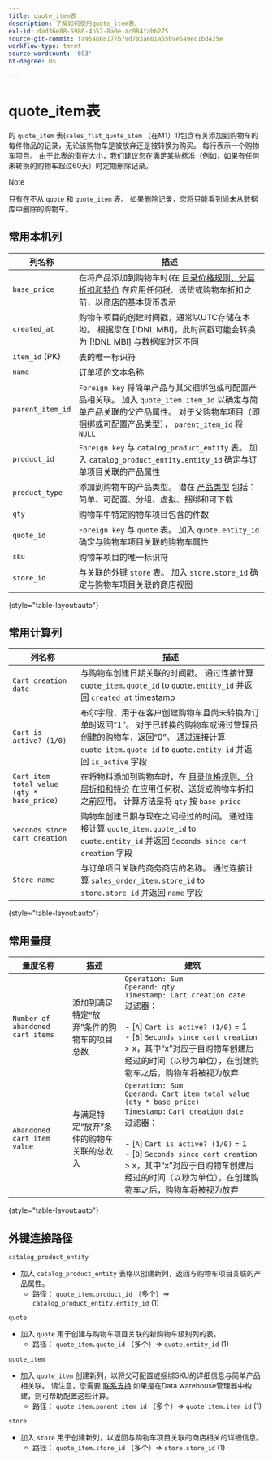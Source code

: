 ```yaml
---
title: quote_item表
description: 了解如何使用quote_item表。
exl-id: dad36e88-5986-4b52-8a0e-ac084fabb275
source-git-commit: fa954868177b79d703a601a55b9e549ec1bd425e
workflow-type: tm+mt
source-wordcount: '693'
ht-degree: 0%

---
```


# quote_item表

的 `quote_item` 表(`sales_flat_quote_item` （在M1）1)包含有关添加到购物车的每件物品的记录，无论该购物车是被放弃还是被转换为购买。 每行表示一个购物车项目。 由于此表的潜在大小，我们建议您在满足某些标准（例如，如果有任何未转换的购物车超过60天）时定期删除记录。

>[!NOTE]
>
>只有在不从 `quote` 和 `quote_item` 表。 如果删除记录，您将只能看到尚未从数据库中删除的购物车。

## 常用本机列

| **列名称** | **描述** |
|---|---|
| `base_price` | 在将产品添加到购物车时(在 [目录价格规则、分层折扣和特价](https://experienceleague.adobe.com/docs/commerce-admin/catalog/products/pricing/pricing-advanced.html) 在应用任何税、送货或购物车折扣之前，以商店的基本货币表示 |
| `created_at` | 购物车项目的创建时间戳，通常以UTC存储在本地。 根据您在 [!DNL MBI]，此时间戳可能会转换为 [!DNL MBI] 与数据库时区不同 |
| `item_id` (PK) | 表的唯一标识符 |
| `name` | 订单项的文本名称 |
| `parent_item_id` | `Foreign key` 将简单产品与其父捆绑包或可配置产品相关联。 加入 `quote_item.item_id` 以确定与简单产品关联的父产品属性。 对于父购物车项目（即捆绑或可配置产品类型）， `parent_item_id` 将 `NULL` |
| `product_id` | `Foreign key` 与 `catalog_product_entity` 表。 加入 `catalog_product_entity.entity_id` 确定与订单项目关联的产品属性 |
| `product_type` | 添加到购物车的产品类型。 潜在 [产品类型](https://experienceleague.adobe.com/docs/commerce-admin/catalog/products/product-create.html#product-types) 包括：简单、可配置、分组、虚拟、捆绑和可下载 |
| `qty` | 购物车中特定购物车项目包含的件数 |
| `quote_id` | `Foreign key` 与 `quote` 表。 加入 `quote.entity_id` 确定与购物车项目关联的购物车属性 |
| `sku` | 购物车项目的唯一标识符 |
| `store_id` | 与关联的外键 `store` 表。 加入 `store.store_id` 确定与购物车项目关联的商店视图 |

{style=&quot;table-layout:auto&quot;}

## 常用计算列

| **列名称** | **描述** |
|---|---|
| `Cart creation date` | 与购物车创建日期关联的时间戳。 通过连接计算 `quote_item.quote_id` to `quote.entity_id` 并返回 `created_at` timestamp |
| `Cart is active? (1/0)` | 布尔字段，用于在客户创建购物车且尚未转换为订单时返回“1”。 对于已转换的购物车或通过管理员创建的购物车，返回“0”。 通过连接计算 `quote_item.quote_id` to `quote.entity_id` 并返回 `is_active` 字段 |
| `Cart item total value (qty * base_price)` | 在将物料添加到购物车时，在 [目录价格规则、分层折扣和特价](https://experienceleague.adobe.com/docs/commerce-admin/catalog/products/pricing/pricing-advanced.html) 在应用任何税、送货或购物车折扣之前应用。 计算方法是将 `qty` 按 `base_price` |
| `Seconds since cart creation` | 购物车创建日期与现在之间经过的时间。 通过连接计算 `quote_item.quote_id` to `quote.entity_id` 并返回 `Seconds since cart creation` 字段 |
| `Store name` | 与订单项目关联的商务商店的名称。 通过连接计算 `sales_order_item.store_id` to `store.store_id` 并返回 `name` 字段 |

{style=&quot;table-layout:auto&quot;}

## 常用量度

| **量度名称** | **描述** | **建筑** |
|---|---|---|
| `Number of abandoned cart items` | 添加到满足特定“放弃”条件的购物车的项目总数 | `Operation: Sum`<br/>`Operand: qty`<br/>`Timestamp: Cart creation date`<br>过滤器：<br><br>- \[`A`\] `Cart is active? (1/0)` = 1<br>- \[`B`\] `Seconds since cart creation` > x，其中“x”对应于自购物车创建后经过的时间（以秒为单位），在创建购物车之后，购物车将被视为放弃 |
| `Abandoned cart item value` | 与满足特定“放弃”条件的购物车关联的总收入 | `Operation: Sum`<br>`Operand: Cart item total value (qty * base_price)`<br>`Timestamp:` `Cart creation date`<br>过滤器：<br><br>- \[`A`\] `Cart is active? (1/0)` = 1<br>- \[`B`\] `Seconds since cart creation` > x，其中“x”对应于自购物车创建后经过的时间（以秒为单位），在创建购物车之后，购物车将被视为放弃 |

{style=&quot;table-layout:auto&quot;}

## 外键连接路径

`catalog_product_entity`

* 加入 `catalog_product_entity` 表格以创建新列，返回与购物车项目关联的产品属性。
   * 路径： `quote_item.product_id` （多个）=> `catalog_product_entity.entity_id` (1)

`quote`

* 加入 `quote` 用于创建与购物车项目关联的新购物车级别列的表。
   * 路径： `quote_item.quote_id` （多个）=> `quote.entity_id` (1)

`quote_item`

* 加入 `quote_item` 创建新列，以将父可配置或捆绑SKU的详细信息与简单产品相关联。 请注意，您需要 [联系支持](https://experienceleague.adobe.com/docs/commerce-knowledge-base/kb/troubleshooting/miscellaneous/mbi-service-policies.html?lang=en) 如果是在Data warehouse管理器中构建，则可帮助配置这些计算。
   * 路径： `quote_item.parent_item_id` （多个）=> `quote_item.item_id` (1)

`store`

* 加入 `store` 用于创建新列，以返回与购物车项目关联的商店相关的详细信息。
   * 路径： `quote_item.store_id` （多个）=> `store.store_id` (1)
